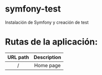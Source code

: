 # symfony-test

Instalación de Symfony y creación de test

# Rutas de la aplicación:

| URL path                    | Description           | 
| :--------------------------:|:---------------------:|
| /                           |  Home page            | 
